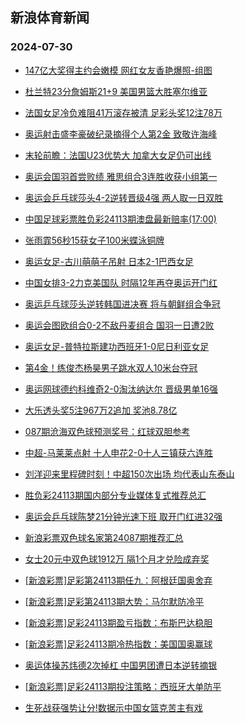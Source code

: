 ## 新浪体育新闻 
### 2024-07-30

+ [147亿大奖得主约会嫩模 网红女友香艳爆照-组图](https://sports.sina.com.cn/l/2024-07-29/doc-incftyim1206352.shtml)

+ [杜兰特23分詹姆斯21+9 美国男篮大胜塞尔维亚](https://sports.sina.com.cn/basketball/nba/2024-07-29/doc-incftyii4425062.shtml)

+ [法国女足冷负难阻41万滚存被清 足彩头奖12注78万](https://sports.sina.com.cn/l/2024-07-29/doc-incftyin9402786.shtml)

+ [奥运射击盛李豪破纪录摘得个人第2金 致敬许海峰](https://sports.sina.com.cn/others/shoot/2024-07-29/doc-incfuzuy8953307.shtml)

+ [末轮前瞻：法国U23优势大 加拿大女足仍可出线](https://sports.sina.com.cn/l/2024-07-29/doc-incfukxf0989357.shtml)

+ [奥运会国羽首尝败绩 雅思组合3连胜收获小组第一](https://sports.sina.com.cn/others/badmin/2024-07-29/doc-incfuzvf7825432.shtml)

+ [奥运会乒乓球莎头4-2逆转晋级4强 两人取一日双胜](https://sports.sina.com.cn/others/pingpang/2024-07-29/doc-incftimt1552811.shtml)

+ [中国足球彩票胜负彩24113期澳盘最新赔率(17:00)](https://sports.sina.com.cn/l/2024-07-29/doc-incfuerf4304270.shtml)

+ [张雨霏56秒15获女子100米蝶泳铜牌](https://sports.sina.com.cn/others/swim/2024-07-29/doc-incftyim1208538.shtml)

+ [奥运女足-古川萌萌子吊射 日本2-1巴西女足](https://sports.sina.com.cn/g/2024-07-29/doc-incftyim1197607.shtml)

+ [中国女排3-2力克美国队 时隔12年再夺奥运开门红](https://sports.sina.com.cn/others/volleyball/2024-07-30/doc-incfvsss8645699.shtml)

+ [奥运乒乓球莎头逆转韩国进决赛 将与朝鲜组合争冠](https://sports.sina.com.cn/others/pingpang/2024-07-30/doc-incfvssx7520292.shtml)

+ [奥运会图欧组合0-2不敌丹麦组合 国羽一日遭2败](https://sports.sina.com.cn/others/badmin/2024-07-29/doc-incfvnku8752053.shtml)

+ [奥运女足-普特拉斯建功西班牙1-0尼日利亚女足](https://sports.sina.com.cn/g/2024-07-29/doc-incftyim1198016.shtml)

+ [第4金！练俊杰杨昊男子跳水双人10米台夺冠](https://sports.sina.com.cn/others/diving/2024-07-29/doc-incfuzvf7860535.shtml)

+ [奥运网球德约科维奇2-0淘汰纳达尔 晋级男单16强](https://sports.sina.com.cn/tennis/atp/2024-07-29/doc-incfvhcc7758428.shtml)

+ [大乐透头奖5注967万2追加 奖池8.78亿](https://sports.sina.com.cn/l/2024-07-29/doc-incfvnku8745777.shtml)

+ [087期沧海双色球预测奖号：红球双胆参考](https://sports.sina.com.cn/l/2024-07-29/doc-incfuvpa9017120.shtml)

+ [中超-马莱莱点射 十人申花2-0十人三镇获六连胜](https://sports.sina.com.cn/china/j/2024-07-29/doc-incfvnku8753550.shtml)

+ [刘洋迎来里程碑时刻！中超150次出场 均代表山东泰山](https://sports.sina.com.cn/china/j/2024-07-28/doc-incfswvv5005551.shtml)

+ [胜负彩24113期国内部分专业媒体复式推荐总汇](https://sports.sina.com.cn/l/2024-07-29/doc-incfuvpe5828923.shtml)

+ [奥运会乒乓球陈梦21分钟光速下班 取开门红进32强](https://sports.sina.com.cn/others/pingpang/2024-07-29/doc-incfuzuy8969478.shtml)

+ [新浪彩票双色球名家第24087期推荐汇总](https://sports.sina.com.cn/l/2024-07-29/doc-incfuvnv8686415.shtml)

+ [女士20元中双色球1912万 隔1个月才兑险成弃奖](https://sports.sina.com.cn/l/2024-07-30/doc-incfwiqq0391782.shtml)

+ [[新浪彩票]足彩第24113期任九：阿根廷国奥舍弃](https://sports.sina.com.cn/l/2024-07-30/doc-incfwiqq0399268.shtml)

+ [[新浪彩票]足彩第24113期大势：马尔默防冷平](https://sports.sina.com.cn/l/2024-07-30/doc-incfwiqr7176487.shtml)

+ [[新浪彩票]足彩24113期盈亏指数：布斯巴达稳胆](https://sports.sina.com.cn/l/2024-07-30/doc-incfwiqn5097131.shtml)

+ [[新浪彩票]足彩24113期冷热指数：美国国奥赢球](https://sports.sina.com.cn/l/2024-07-30/doc-incfwiqn5088714.shtml)

+ [奥运体操苏炜德2次掉杠 中国男团遭日本逆转摘银](https://sports.sina.com.cn/others/ticao/2024-07-30/doc-incfwiqk8311777.shtml)

+ [[新浪彩票]足彩24113期投注策略：西班牙大单防平](https://sports.sina.com.cn/l/2024-07-30/doc-incfwiqn5096848.shtml)

+ [生死战获强势让分!数据示中国女篮克苦主有戏](https://sports.sina.com.cn/l/2024-07-30/doc-incfwynh0115781.shtml)

